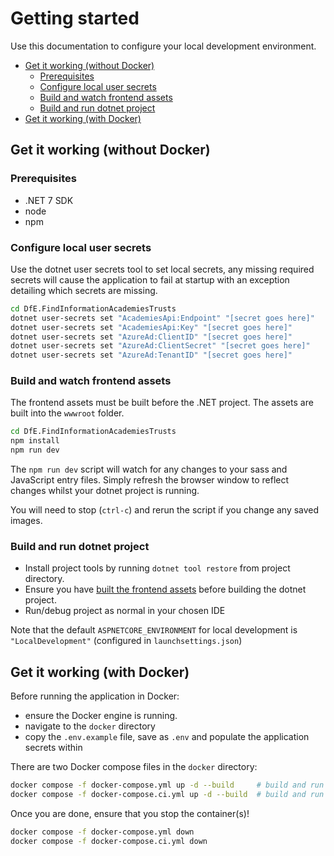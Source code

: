 # Getting started

Use this documentation to configure your local development environment.

- [Get it working (without Docker)](#get-it-working-without-docker)
  - [Prerequisites](#prerequisites)
  - [Configure local user secrets](#configure-local-user-secrets)
  - [Build and watch frontend assets](#build-and-watch-frontend-assets)
  - [Build and run dotnet project](#build-and-run-dotnet-project)
- [Get it working (with Docker)](#get-it-working-with-docker)

## Get it working (without Docker)

### Prerequisites

- .NET 7 SDK
- node
- npm

### Configure local user secrets

Use the dotnet user secrets tool to set local secrets, any missing required secrets will cause the application to fail at startup with an exception detailing which secrets are missing.

```bash
cd DfE.FindInformationAcademiesTrusts
dotnet user-secrets set "AcademiesApi:Endpoint" "[secret goes here]"
dotnet user-secrets set "AcademiesApi:Key" "[secret goes here]"
dotnet user-secrets set "AzureAd:ClientID" "[secret goes here]"
dotnet user-secrets set "AzureAd:ClientSecret" "[secret goes here]"
dotnet user-secrets set "AzureAd:TenantID" "[secret goes here]"
```

### Build and watch frontend assets

The frontend assets must be built before the .NET project. The assets are built into the `wwwroot` folder.

```bash
cd DfE.FindInformationAcademiesTrusts
npm install
npm run dev
```

The `npm run dev` script will watch for any changes to your sass and JavaScript entry files. Simply refresh the browser window to reflect changes whilst your dotnet project is running.

You will need to stop (`ctrl-c`) and rerun the script if you change any saved images.

### Build and run dotnet project

- Install project tools by running `dotnet tool restore` from project directory.
- Ensure you have [built the frontend assets](#build-and-watch-frontend-assets) before building the dotnet project.
- Run/debug project as normal in your chosen IDE

Note that the default `ASPNETCORE_ENVIRONMENT` for local development is `"LocalDevelopment"` (configured in `launchsettings.json`)

## Get it working (with Docker)

Before running the application in Docker:

- ensure the Docker engine is running.
- navigate to the `docker` directory
- copy the `.env.example` file, save as `.env` and populate the application secrets within

There are two Docker compose files in the `docker` directory:

```bash
docker compose -f docker-compose.yml up -d --build     # build and run the application alone
docker compose -f docker-compose.ci.yml up -d --build  # build and run the application and the mock api together -> most useful for tests
```

Once you are done, ensure that you stop the container(s)!

```bash
docker compose -f docker-compose.yml down
docker compose -f docker-compose.ci.yml down
```

